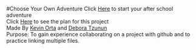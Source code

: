 #Choose Your Own Adventure
Click [Here](/school-end.md) to start your after school adventure  
Click [Here](https://docs.google.com/a/hstat.org/drawings/d/12RPclcCHGbnz6t-ZkLRhHPCxmpHsi1LWtmiJdOCRs_Y/edit?usp=sharing) to see the plan for this project  
Made By [Kevin Orta](https://github.com/Kevinorta) and [Debora Tzunun](https://github.com/deborat5786)  
Purpose: To gain experience collaborating on a project with github and to practice linking multiple files.